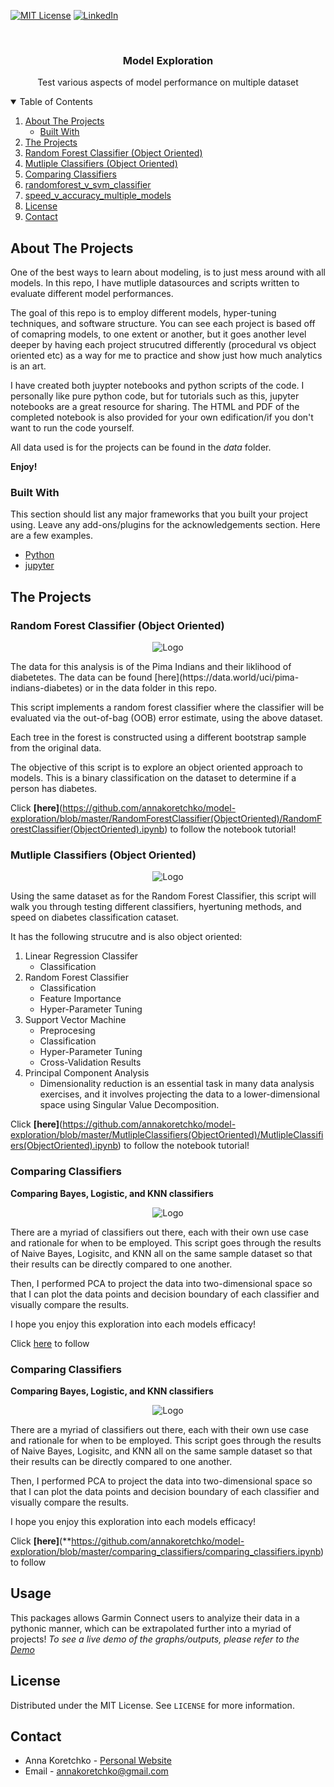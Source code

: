 

<!--
*** Thanks for checking out the Best-README-Template. If you have a suggestion
*** that would make this better, please fork the repo and create a pull request
*** or simply open an issue with the tag "enhancement".
*** Thanks again! Now go create something AMAZING! :D
-->



<!-- PROJECT SHIELDS -->
<!--
*** I'm using markdown "reference style" links for readability.
*** Reference links are enclosed in brackets [ ] instead of parentheses ( ).
*** See the bottom of this document for the declaration of the reference variables
*** for contributors-url, forks-url, etc. This is an optional, concise syntax you may use.
*** https://www.markdownguide.org/basic-syntax/#reference-style-links
-->

[![MIT License][license-shield]][license-url]
[![LinkedIn][linkedin-shield]][linkedin-url]



<!-- PROJECT LOGO -->
<br />

<p align="center">

  <h3 align="center">Model Exploration</h3>

  <p align="center">
    Test various aspects of model performance on multiple dataset
  </p>
</p>



<!-- TABLE OF CONTENTS -->
<details open="open">
  <summary>Table of Contents</summary>
  <ol>
    <li>
      <a href="#about-the-project">About The Projects</a>
      <ul>
        <li><a href="#built-with">Built With</a></li>
      </ul>
    </li>
        <li>
      <a href="#about-the-project">The Projects</a>
        <li><a href="#built-with">Random Forest Classifier (Object Oriented)</a></li>
        <li><a href="#built-with">Mutliple Classifiers (Object Oriented)</a></li>
        <li><a href="#built-with">Comparing Classifiers</a></li>
        <li><a href="#built-with">randomforest_v_svm_classifier</a></li>
        <li><a href="#built-with">speed_v_accuracy_multiple_models</a></li>
    </li>
    <li><a href="#license">License</a></li>
    <li><a href="#contact">Contact</a></li>
  </ol>
</details>






<!-- ABOUT THE PROJECT -->
## About The Projects

One of the best ways to learn about modeling, is to just mess around with all models. In this repo, I have mutliple datasources and scripts written to evaluate different model performances. 

The goal of this repo is to employ different models, hyper-tuning techniques, and software structure. You can see each project is based off of comapring models, to one extent or another, but it goes another level deeper by having each project strucutred differently (procedural vs object oriented etc) as a way for me to practice and show just how much analytics is an art. 


I have created both juypter notebooks and python scripts of the code. I personally like pure python code, but for tutorials such as this, jupyter notebooks are a great resource for sharing. The HTML and PDF of the completed notebook is also provided for your own edification/if you don't want to run the code yourself. 

All data used is for the projects can be found in the *data* folder. 

**Enjoy!**


### Built With

This section should list any major frameworks that you built your project using. Leave any add-ons/plugins for the acknowledgements section. Here are a few examples.
* [Python](https://www.python.org/)
* [jupyter](https://jupyter.org/)




<!-- The Projects-->
## The Projects

### Random Forest Classifier (Object Oriented)
<p align="center">
<img src="img/RandomForestClassifier(ObjectOriented).png" alt="Logo"> 
</p>
The data for this analysis is of the Pima Indians and their liklihood of diabetetes. The data can be found [here](https://data.world/uci/pima-indians-diabetes) or in the data folder in this repo. 

This script implements a random forest classifier where the classifier will be evaluated via the out-of-bag (OOB) error estimate, using the above dataset.

Each tree in the forest is constructed using a different bootstrap sample from the original data.

The objective of this script is to explore an object oriented approach to models. This is a binary classification on the dataset to determine if a person has diabetes. 

Click **[here]**(https://github.com/annakoretchko/model-exploration/blob/master/RandomForestClassifier(ObjectOriented)/RandomForestClassifier(ObjectOriented).ipynb) to follow the notebook tutorial!


### Mutliple Classifiers (Object Oriented)
<p align="center">
<img src="img/MutlipleClassifiers(ObjectOriented).png" alt="Logo"> 
</p>
Using the same dataset as for the Random Forest Classifier, this script will walk you through testing different classifiers, hyertuning methods, and speed on diabetes classification cataset.

It has the following strucutre and is also object oriented:

1. Linear Regression Classifer
    * Classification
2. Random Forest Classifier
    * Classification
    * Feature Importance
    * Hyper-Parameter Tuning
3. Support Vector Machine
    * Preprocesing
    * Classification
    * Hyper-Parameter Tuning
    * Cross-Validation Results
4. Principal Component Analysis
    * Dimensionality reduction is an essential task in many data analysis exercises, and it involves projecting the data to a lower-dimensional space using Singular Value Decomposition.

Click **[here]**(https://github.com/annakoretchko/model-exploration/blob/master/MutlipleClassifiers(ObjectOriented)/MutlipleClassifiers(ObjectOriented).ipynb) to follow the notebook tutorial!

### Comparing Classifiers

**Comparing Bayes, Logistic, and KNN classifiers**
<p align="center">
<img src="img/KNeighborsClassifier(n_neighbors=3).png" alt="Logo"> 
</p>

There are a myriad of classifiers out there, each with their own use case and rationale for when to be employed. This script goes through the results of Naive Bayes, Logisitc, and KNN all on the same sample dataset so that their results can be directly compared to one another.

Then, I performed PCA to project the data into two-dimensional space so that I can plot the data points and decision boundary of each classifier and visually compare the results.

I hope you enjoy this exploration into each models efficacy!

Click [here](https://github.com/annakoretchko/model-exploration/blob/master/comparing_classifiers/comparing_classifiers.ipynb) to follow 



### Comparing Classifiers

**Comparing Bayes, Logistic, and KNN classifiers**
<p align="center">
<img src="img/KNeighborsClassifier(n_neighbors=3).png" alt="Logo"> 
</p>

There are a myriad of classifiers out there, each with their own use case and rationale for when to be employed. This script goes through the results of Naive Bayes, Logisitc, and KNN all on the same sample dataset so that their results can be directly compared to one another.

Then, I performed PCA to project the data into two-dimensional space so that I can plot the data points and decision boundary of each classifier and visually compare the results.

I hope you enjoy this exploration into each models efficacy!

Click **[here]**(**https://github.com/annakoretchko/model-exploration/blob/master/comparing_classifiers/comparing_classifiers.ipynb) to follow 

<!-- USAGE EXAMPLES -->
## Usage

This packages allows Garmin Connect users to analyize their data in a pythonic manner, which can be extrapolated further into a myriad of projects! 
_To see a live demo of the graphs/outputs, please refer to the [Demo](https://anna-koretchko.ue.r.appspot.com/garmin)_



<!-- LICENSE -->
## License

Distributed under the MIT License. See `LICENSE` for more information.



<!-- CONTACT -->
## Contact

* Anna Koretchko - [Personal Website](https://anna-koretchko.ue.r.appspot.com/index)
* Email - annakoretchko@gmail.com







<!-- MARKDOWN LINKS & IMAGES -->
<!-- https://www.markdownguide.org/basic-syntax/#reference-style-links -->
[contributors-shield]: https://img.shields.io/github/contributors/othneildrew/Best-README-Template.svg?style=for-the-badge
[contributors-url]: https://github.com/othneildrew/Best-README-Template/graphs/contributors
[forks-shield]: https://img.shields.io/github/forks/othneildrew/Best-README-Template.svg?style=for-the-badge
[forks-url]: https://github.com/othneildrew/Best-README-Template/network/members
[stars-shield]: https://img.shields.io/github/stars/othneildrew/Best-README-Template.svg?style=for-the-badge
[stars-url]: https://github.com/othneildrew/Best-README-Template/stargazers
[issues-shield]: https://img.shields.io/github/issues/othneildrew/Best-README-Template.svg?style=for-the-badge
[issues-url]: https://github.com/othneildrew/Best-README-Template/issues
[license-shield]: https://img.shields.io/github/license/othneildrew/Best-README-Template.svg?style=for-the-badge
[license-url]: https://github.com/annakoretchko/garmin_analysis/blob/master/LICENSE
[linkedin-shield]: https://img.shields.io/badge/-LinkedIn-black.svg?style=for-the-badge&logo=linkedin&colorB=555
[linkedin-url]: https://www.linkedin.com/in/anna-koretchko-1b5b0211a/
[product-screenshot]: images/screenshot.png

